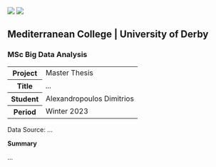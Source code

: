 ![](./img/logo_small.png)
![](./img/derby.png)

## Mediterranean College | University of Derby
### MSc Big Data Analysis

<table>
    <tr>
        <th>Project</th>
        <td>Master Thesis</td>
    </tr>
    <tr>
        <th>Title</th>
        <td><em>...</em></td>
    </tr>
    <tr>
        <th>Student</th>
        <td>Alexandropoulos Dimitrios</td>
    </tr>
    <tr>
        <th>Period</th>
        <td>Winter 2023</td>
    </tr>
</table>

Data Source: ...

**Summary**

...
